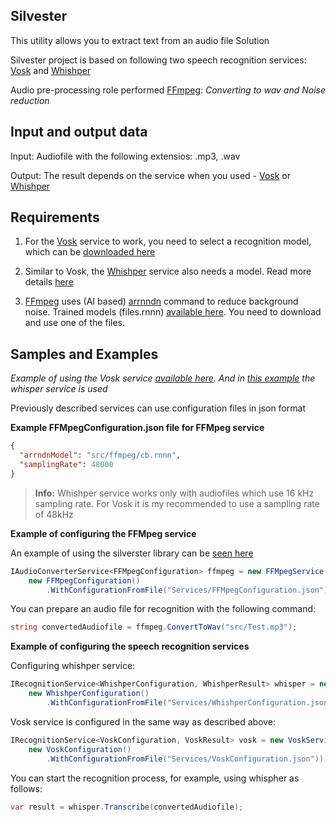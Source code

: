 ## Silvester

This utility allows you to extract text from an audio file
Solution 

Silvester project is based on following two speech recognition services: [Vosk](https://alphacephei.com/vosk/) and [Whishper](https://github.com/sandrohanea/whisper.net)

Audio pre-processing role performed [FFmpeg](https://ffmpeg.org/): *Converting to wav and Noise reduction*

## Input and output data

Input:
    Audiofile with the following extensios: .mp3, .wav

Output:
    The result depends on the service when you used - [Vosk](https://alphacephei.com/vosk/) or [Whishper](https://github.com/sandrohanea/whisper.net)


## Requirements


1. For the [Vosk](https://alphacephei.com/vosk/) service to work, you need to select a recognition  model, which can be [downloaded here]()

1. Similar to Vosk, the [Whishper](https://github.com/sandrohanea/whisper.net) service also needs a model. Read more details [here](https://github.com/ggerganov/whisper.cpp/tree/master/models)

1. [FFmpeg](https://ffmpeg.org/) uses (AI based) [arrnndn](https://ffmpeg.org/ffmpeg-filters.html#arnndn)  command  to reduce background noise. Trained models (files.rnnn) [available here](https://github.com/GregorR/rnnoise-models). You need to download and use one of the files.

## Samples and Examples

*Example of using the Vosk service [available here](https://github.com/Kuprich/SilvesterLibrary/blob/dev/Silvester.VoskDemo/Program.cs).
And in [this example](https://github.com/Kuprich/SilvesterLibrary/blob/dev/Silvester.WhisperDemo/Program.cs) the whisper service is used*

Previously described services can use configuration files in json format

**Example FFMpegConfiguration.json file for FFMpeg service**

```json
{
  "arrndnModel": "src/ffmpeg/cb.rnnn",
  "samplingRate": 48000
}
```


>**Info:**
> Whishper service works only with audiofiles which use 16 kHz sampling rate. 
> For Vosk it is my recommended to use a sampling rate of 48kHz 

**Example of configuring the FFMpeg service**

An example of using the silverster library can be [seen here](https://github.com/Kuprich/SilvesterLibrary/blob/dev/Silvester.Console/Program.cs)

```C#
IAudioConverterService<FFMpegConfiguration> ffmpeg = new FFMpegService(
    new FFMpegConfiguration()
        .WithConfigurationFromFile("Services/FFMpegConfiguration.json"));
```
You can prepare an audio file for recognition with the following command:
```C#
string convertedAudiofile = ffmpeg.ConvertToWav("src/Test.mp3");
```


**Example of configuring the speech recognition services**

Configuring whishper service: 

```C#
IRecognitionService<WhishperConfiguration, WhishperResult> whisper = new WhishperService(
    new WhishperConfiguration()
        .WithConfigurationFromFile("Services/WhishperConfiguration.json"));
```

Vosk service is configured in the same way as described above:

```C#
IRecognitionService<VoskConfiguration, VoskResult> vosk = new VoskService(
    new VoskConfiguration()
        .WithConfigurationFromFile("Services/VoskConfiguration.json"));
```


You can start the recognition process, for example, using whispher as follows:

```C#
var result = whisper.Transcribe(convertedAudiofile);
```



